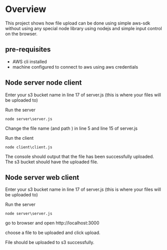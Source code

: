 # Overview
This project shows how file upload can be done using simple aws-sdk without using any special node library using nodejs and simple input control on the browser. 

## pre-requisites

- AWS cli installed
- machine configured to connect to aws using aws credentials 

## Node server node client

Enter your s3 bucket name in line 17 of server.js (this is where your files will be uploaded to)

Run the server 

```
node server\server.js
```

Change the file name (and path ) in line 5 and line 15 of server.js

Run the client
```
node client\client.js
```

The console should output that the file has been successfully uploaded. 
The s3 bucket should have the uploaded file. 

## Node server web client
Enter your s3 bucket name in line 17 of server.js (this is where your files will be uploaded to)

Run the server 

```
node server\server.js
```

go to browser and open http://localhost:3000

choose a file to be uploaded and click upload. 

File should be uploaded to s3 successfully.